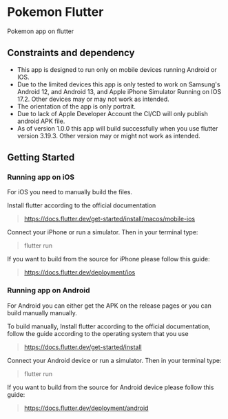 # Pokemon Flutter

Pokemon app on flutter

## Constraints and dependency
- This app is designed to run only on mobile devices running Android or IOS.
- Due to the limited devices this app is only tested to work on Samsung's Android 12, and Android 13, and Apple iPhone Simulator Running on IOS 17.2. Other devices may or may not work as intended.
- The orientation of the app is only portrait.
- Due to lack of Apple Developer Account the CI/CD will only publish android APK file.
- As of version 1.0.0 this app will build successfully when you use flutter version 3.19.3. Other version may or might not work as intended.

## Getting Started

### Running app on iOS
For iOS you need to manually build the files.

Install flutter according to the official documentation
> https://docs.flutter.dev/get-started/install/macos/mobile-ios

Connect your iPhone or run a simulator. Then in your terminal type:
> flutter run

If you want to build from the source for iPhone please follow this guide:
> https://docs.flutter.dev/deployment/ios

### Running app on Android
For Android you can either get the APK on the release pages or you can build manually manually.

To build manually, Install flutter according to the official documentation, follow the guide according to the operating system that you use
> https://docs.flutter.dev/get-started/install

Connect your Android device or run a simulator. Then in your terminal type:
> flutter run

If you want to build from the source for Android device please follow this guide:
> https://docs.flutter.dev/deployment/android